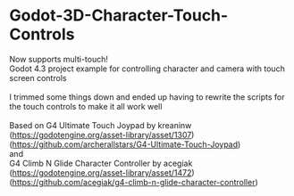 # Godot-3D-Character-Touch-Controls
Now supports multi-touch! <br>
Godot 4.3 project example for controlling character and camera with touch screen controls <br>  <br> 
I trimmed some things down and ended up having to rewrite the scripts for the touch controls to make it all work well <br>  <br> 
Based on G4 Ultimate Touch Joypad by kreaninw <br> (https://godotengine.org/asset-library/asset/1307) <br> (https://github.com/archerallstars/G4-Ultimate-Touch-Joypad) <br> 
and <br> 
G4 Climb N Glide Character Controller by acegiak <br> (https://godotengine.org/asset-library/asset/1472) <br> (https://github.com/acegiak/g4-climb-n-glide-character-controller)
